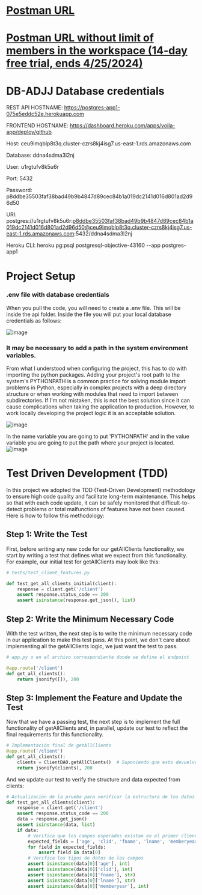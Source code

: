 # [Postman URL](https://jjad-heroku-db.postman.co/workspace/e5f355e3-f951-426b-bd5a-5c48b0992560/request/33934176-5c192629-d700-4598-afe2-905a253068ca)
# [Postman URL without limit of members in the workspace (14-day free trial, ends 4/25/2024)](https://jjad-heroku-db.postman.co/workspace/e5f355e3-f951-426b-bd5a-5c48b0992560/request/33934176-5c192629-d700-4598-afe2-905a253068ca)


# DB-ADJJ Database credentials

REST API HOSTNAME: https://postgres-app1-075e5eddc52e.herokuapp.com

FRONTEND HOSTNAME: https://dashboard.heroku.com/apps/voila-app/deploy/github

Host: ceu9lmqblp8t3q.cluster-czrs8kj4isg7.us-east-1.rds.amazonaws.com

Database: ddna4sdma3l2nj

User: u1rgtufv8k5u6r

Port: 5432

Password: p8ddbe35503faf38bad49b9b4847d89cec84b1a019dc2141d016d801ad2d96d50

URI: postgres://u1rgtufv8k5u6r:p8ddbe35503faf38bad49b9b4847d89cec84b1a019dc2141d016d801ad2d96d50@ceu9lmqblp8t3q.cluster-czrs8kj4isg7.us-east-1.rds.amazonaws.com:5432/ddna4sdma3l2nj

Heroku CLI: heroku pg:psql postgresql-objective-43160 --app postgres-app1

# Project Setup
### .env file with database credentials
When you pull the code, you will need to create a .env file. This will be inside the api folder. Inside the file you will put your local database credentials as follows:

![image](https://github.com/CIIC4060-ICOM5016-SPRING-2024/hotel-analytical-system-adjj/assets/95184925/1f76cac4-7948-4c05-b247-bd2678cd985f)


### It may be necessary to add a path in the system environment variables.
From what I understood when configuring the project, this has to do with importing the python packages. Adding your project's root path to the system's PYTHONPATH is a common practice for solving module import problems in Python, especially in complex projects with a deep directory structure or when working with modules that need to import between subdirectories. If I'm not mistaken, this is not the best solution since it can cause complications when taking the application to production. However, to work locally developing the project logic it is an acceptable solution.

![image](https://github.com/CIIC4060-ICOM5016-SPRING-2024/hotel-analytical-system-adjj/assets/95184925/907459be-68ce-4952-abf6-e402785a148d)

In the name variable you are going to put 'PYTHONPATH' and in the value variable you are going to put the path where your project is located.
![image](https://github.com/CIIC4060-ICOM5016-SPRING-2024/hotel-analytical-system-adjj/assets/95184925/5e6bfaf3-7ce2-4973-97aa-46a3a74ba905)



# Test Driven Development (TDD)
In this project we adopted the TDD (Test-Driven Development) methodology to ensure high code quality and facilitate long-term maintenance. This helps so that with each code update, it can be safely monitored that difficult-to-detect problems or total malfunctions of features have not been caused. Here is how to follow this methodology:

## Step 1: Write the Test
First, before writing any new code for our getAllClients functionality, we start by writing a test that defines what we expect from this functionality. For example, our initial test for getAllClients may look like this:

```python
# tests/test_client_features.py

def test_get_all_clients_initial(client):
    response = client.get('/client')
    assert response.status_code == 200
    assert isinstance(response.get_json(), list)

```

## Step 2: Write the Minimum Necessary Code
With the test written, the next step is to write the minimum necessary code in our application to make this test pass. At this point, we don't care about implementing all the getAllClients logic, we just want the test to pass.
```python
# app.py o en el archivo correspondiente donde se define el endpoint

@app.route('/client')
def get_all_clients():
    return jsonify([]), 200

```
## Step 3: Implement the Feature and Update the Test
Now that we have a passing test, the next step is to implement the full functionality of getAllClients and, in parallel, update our test to reflect the final requirements for this functionality.
```python
# Implementación final de getAllClients
@app.route('/client')
def get_all_clients():
    clients = ClientDAO.getAllClients()  # Suponiendo que esto devuelve una lista de clientes
    return jsonify(clients), 200

```
And we update our test to verify the structure and data expected from clients:
```python
# Actualización de la prueba para verificar la estructura de los datos
def test_get_all_clients(client):
    response = client.get('/client')
    assert response.status_code == 200
    data = response.get_json()
    assert isinstance(data, list)
    if data:
        # Verifica que los campos esperados existan en el primer cliente
        expected_fields = ['age', 'clid', 'fname', 'lname', 'memberyear']
        for field in expected_fields:
            assert field in data[0]
        # Verifica los tipos de datos de los campos
        assert isinstance(data[0]['age'], int)
        assert isinstance(data[0]['clid'], int)
        assert isinstance(data[0]['fname'], str)
        assert isinstance(data[0]['lname'], str)
        assert isinstance(data[0]['memberyear'], int)

```


